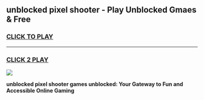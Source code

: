 
## unblocked pixel shooter - Play Unblocked Gmaes & Free
<h3>
<a href="https://news.freeplayer.one?title=unblocked_pixel_shooter&ref=16F">CLICK TO PLAY</a></h3>
<hr>

<h3>
<a href="https://news.freeplayer.one?title=unblocked_pixel_shooter&ref=16F">CLICK 2 PLAY</a>
  
</h3>

<a href="https://news.freeplayer.one?title=unblocked_pixel_shooter&ref=16F/"><img src="https://clearcache.store/games.png"></a>


**unblocked pixel shooter games unblocked: Your Gateway to Fun and Accessible Online Gaming**
